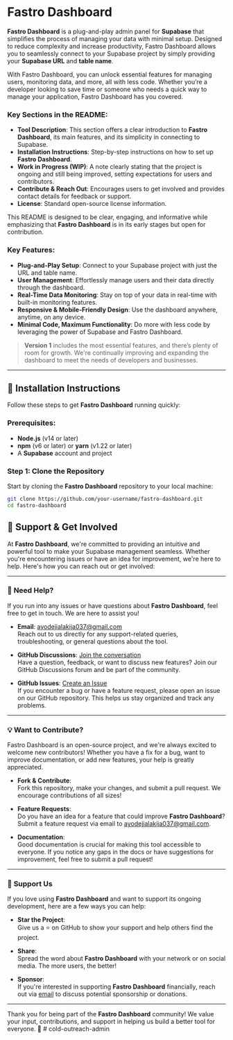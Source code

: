 # **Fastro Dashboard**

**Fastro Dashboard** is a plug-and-play admin panel for **Supabase** that simplifies the process of managing your data with minimal setup. Designed to reduce complexity and increase productivity, Fastro Dashboard allows you to seamlessly connect to your Supabase project by simply providing your **Supabase URL** and **table name**.

With Fastro Dashboard, you can unlock essential features for managing users, monitoring data, and more, all with less code. Whether you’re a developer looking to save time or someone who needs a quick way to manage your application, Fastro Dashboard has you covered.

### Key Sections in the README:

- **Tool Description**: This section offers a clear introduction to **Fastro Dashboard**, its main features, and its simplicity in connecting to Supabase.
- **Installation Instructions**: Step-by-step instructions on how to set up **Fastro Dashboard**.
- **Work in Progress (WIP)**: A note clearly stating that the project is ongoing and still being improved, setting expectations for users and contributors.
- **Contribute & Reach Out**: Encourages users to get involved and provides contact details for feedback or support.
- **License**: Standard open-source license information.

This README is designed to be clear, engaging, and informative while emphasizing that **Fastro Dashboard** is in its early stages but open for contribution.

### Key Features:

- **Plug-and-Play Setup**: Connect to your Supabase project with just the URL and table name.
- **User Management**: Effortlessly manage users and their data directly through the dashboard.
- **Real-Time Data Monitoring**: Stay on top of your data in real-time with built-in monitoring features.
- **Responsive & Mobile-Friendly Design**: Use the dashboard anywhere, anytime, on any device.
- **Minimal Code, Maximum Functionality**: Do more with less code by leveraging the power of Supabase and Fastro Dashboard.

> **Version 1** includes the most essential features, and there’s plenty of room for growth. We're continually improving and expanding the dashboard to meet the needs of developers and businesses.

---

## 🚀 **Installation Instructions**

Follow these steps to get **Fastro Dashboard** running quickly:

### Prerequisites:

- **Node.js** (v14 or later)
- **npm** (v6 or later) or **yarn** (v1.22 or later)
- A **Supabase** account and project

### Step 1: Clone the Repository

Start by cloning the **Fastro Dashboard** repository to your local machine:

```bash
git clone https://github.com/your-username/fastro-dashboard.git
cd fastro-dashboard
```

## 💬 **Support & Get Involved**

At **Fastro Dashboard**, we're committed to providing an intuitive and powerful tool to make your Supabase management seamless. Whether you're encountering issues or have an idea for improvement, we're here to help. Here's how you can reach out or get involved:

---

### 🤝 **Need Help?**

If you run into any issues or have questions about **Fastro Dashboard**, feel free to get in touch. We are here to assist you!

- **Email**: [ayodejialakija037@gmail.com](mailto:ayodejialakija037@gmail.com)  
  Reach out to us directly for any support-related queries, troubleshooting, or general questions about the tool.

- **GitHub Discussions**: [Join the conversation](https://github.com/deji-py/fastro-dashboard/discussions)  
  Have a question, feedback, or want to discuss new features? Join our GitHub Discussions forum and be part of the community.

- **GitHub Issues**: [Create an Issue](https://github.com/deji-py/fastro-dashboard/issues)  
  If you encounter a bug or have a feature request, please open an issue on our GitHub repository. This helps us stay organized and track any problems.

---

### 💡 **Want to Contribute?**

Fastro Dashboard is an open-source project, and we're always excited to welcome new contributors! Whether you have a fix for a bug, want to improve documentation, or add new features, your help is greatly appreciated.

- **Fork & Contribute**:  
  Fork this repository, make your changes, and submit a pull request. We encourage contributions of all sizes!

- **Feature Requests**:  
  Do you have an idea for a feature that could improve **Fastro Dashboard**? Submit a feature request via email to [ayodejialakija037@gmail.com](mailto:ayodejialakija037@gmail.com).

- **Documentation**:  
  Good documentation is crucial for making this tool accessible to everyone. If you notice any gaps in the docs or have suggestions for improvement, feel free to submit a pull request!

---

### 🌟 **Support Us**

If you love using **Fastro Dashboard** and want to support its ongoing development, here are a few ways you can help:

- **Star the Project**:  
  Give us a ⭐️ on GitHub to show your support and help others find the project.

- **Share**:  
  Spread the word about **Fastro Dashboard** with your network or on social media. The more users, the better!

- **Sponsor**:  
  If you're interested in supporting **Fastro Dashboard** financially, reach out via [email](mailto:ayodejialakija037@gmail.com) to discuss potential sponsorship or donations.

---

Thank you for being part of the **Fastro Dashboard** community! We value your input, contributions, and support in helping us build a better tool for everyone. 🙏
#   c o l d - o u t r e a c h - a d m i n  
 